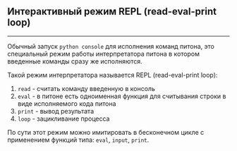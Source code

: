 Интерактивный режим REPL (read-eval-print loop)
---
---
Обычный запуск `python console` для исполнения команд питона, это
специальный режим работы интерпретатора питона в котором введенные
команды сразу же исполняются.

Такой режим интерпретатора называется REPL (read-eval-print loop):

1) `read` - считать команду введенную в консоль
2) `eval` - в питоне есть одноименная функция для считывания строки
   в виде исполняемого кода питона
3) `print` - вывод результата
4) `loop` - зацикливание процесса

По сути этот режим можно имитировать в бесконечном цикле с применением
функций типа: `eval`, `input`, `print`.
